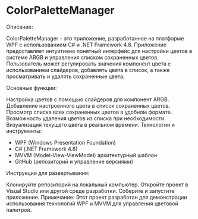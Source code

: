 # ColorPaletteManager
Описание:

  ColorPaletteManager - это приложение, разработанное на платформе WPF с использованием C# и .NET Framework 4.8. Приложение предоставляет интуитивно понятный интерфейс для настройки цветов в системе ARGB и управления списком сохраненных цветов. Пользователь может регулировать значения компонент цвета с использованием слайдеров, добавлять цвета в список, а также просматривать и удалять сохраненные цвета.

Основные функции:

  Настройка цветов с помощью слайдеров для компонент ARGB.
Добавление настроенного цвета в список сохраненных цветов.
Просмотр списка всех сохраненных цветов в удобном формате.
Возможность удаления цветов из списка при необходимости.
Визуализация текущего цвета в реальном времени.
Технологии и инструменты:

* WPF (Windows Presentation Foundation)
* C# (.NET Framework 4.8)
* MVVM (Model-View-ViewModel) архитектурный шаблон
* GitHub (репозиторий и управление версиями)

Инструкции для развертывания:

  Клонируйте репозиторий на локальный компьютер.
Откройте проект в Visual Studio или другой среде разработки.
Соберите и запустите приложение.
Примечание:
Этот проект разработан для демонстрации использования технологий WPF и MVVM для управления цветовой палитрой.
